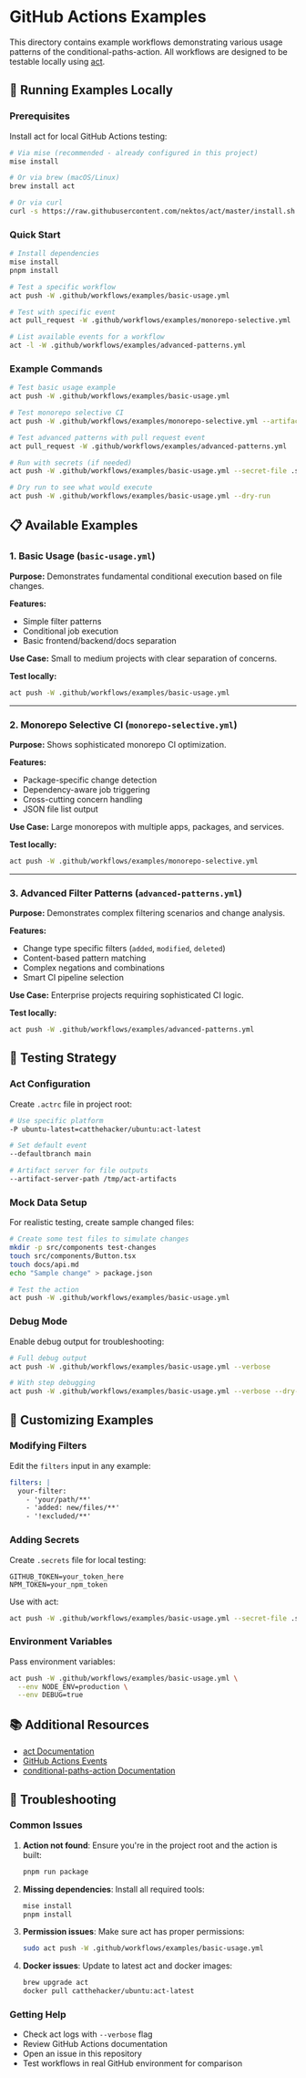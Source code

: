 # GitHub Actions Examples

This directory contains example workflows demonstrating various usage patterns of the conditional-paths-action. All workflows are designed to be testable locally using [act](https://github.com/nektos/act).

## 🚀 Running Examples Locally

### Prerequisites

Install act for local GitHub Actions testing:

```bash
# Via mise (recommended - already configured in this project)
mise install

# Or via brew (macOS/Linux)
brew install act

# Or via curl
curl -s https://raw.githubusercontent.com/nektos/act/master/install.sh | sudo bash
```

### Quick Start

```bash
# Install dependencies
mise install
pnpm install

# Test a specific workflow
act push -W .github/workflows/examples/basic-usage.yml

# Test with specific event
act pull_request -W .github/workflows/examples/monorepo-selective.yml

# List available events for a workflow
act -l -W .github/workflows/examples/advanced-patterns.yml
```

### Example Commands

```bash
# Test basic usage example
act push -W .github/workflows/examples/basic-usage.yml

# Test monorepo selective CI
act push -W .github/workflows/examples/monorepo-selective.yml --artifact-server-path=/tmp/artifacts

# Test advanced patterns with pull request event
act pull_request -W .github/workflows/examples/advanced-patterns.yml

# Run with secrets (if needed)
act push -W .github/workflows/examples/basic-usage.yml --secret-file .secrets

# Dry run to see what would execute
act push -W .github/workflows/examples/basic-usage.yml --dry-run
```

## 📋 Available Examples

### 1. Basic Usage (`basic-usage.yml`)

**Purpose:** Demonstrates fundamental conditional execution based on file changes.

**Features:**
- Simple filter patterns
- Conditional job execution
- Basic frontend/backend/docs separation

**Use Case:** Small to medium projects with clear separation of concerns.

**Test locally:**
```bash
act push -W .github/workflows/examples/basic-usage.yml
```

---

### 2. Monorepo Selective CI (`monorepo-selective.yml`)

**Purpose:** Shows sophisticated monorepo CI optimization.

**Features:**
- Package-specific change detection
- Dependency-aware job triggering
- Cross-cutting concern handling
- JSON file list output

**Use Case:** Large monorepos with multiple apps, packages, and services.

**Test locally:**
```bash
act push -W .github/workflows/examples/monorepo-selective.yml
```

---

### 3. Advanced Filter Patterns (`advanced-patterns.yml`)

**Purpose:** Demonstrates complex filtering scenarios and change analysis.

**Features:**
- Change type specific filters (`added`, `modified`, `deleted`)
- Content-based pattern matching
- Complex negations and combinations
- Smart CI pipeline selection

**Use Case:** Enterprise projects requiring sophisticated CI logic.

**Test locally:**
```bash
act push -W .github/workflows/examples/advanced-patterns.yml
```

## 🎯 Testing Strategy

### Act Configuration

Create `.actrc` file in project root:

```bash
# Use specific platform
-P ubuntu-latest=catthehacker/ubuntu:act-latest

# Set default event
--defaultbranch main

# Artifact server for file outputs
--artifact-server-path /tmp/act-artifacts
```

### Mock Data Setup

For realistic testing, create sample changed files:

```bash
# Create some test files to simulate changes
mkdir -p src/components test-changes
touch src/components/Button.tsx
touch docs/api.md
echo "Sample change" > package.json

# Test the action
act push -W .github/workflows/examples/basic-usage.yml
```

### Debug Mode

Enable debug output for troubleshooting:

```bash
# Full debug output
act push -W .github/workflows/examples/basic-usage.yml --verbose

# With step debugging
act push -W .github/workflows/examples/basic-usage.yml --verbose --dry-run
```

## 🔧 Customizing Examples

### Modifying Filters

Edit the `filters` input in any example:

```yaml
filters: |
  your-filter:
    - 'your/path/**'
    - 'added: new/files/**'
    - '!excluded/**'
```

### Adding Secrets

Create `.secrets` file for local testing:

```env
GITHUB_TOKEN=your_token_here
NPM_TOKEN=your_npm_token
```

Use with act:
```bash
act push -W .github/workflows/examples/basic-usage.yml --secret-file .secrets
```

### Environment Variables

Pass environment variables:

```bash
act push -W .github/workflows/examples/basic-usage.yml \
  --env NODE_ENV=production \
  --env DEBUG=true
```

## 📚 Additional Resources

- [act Documentation](https://github.com/nektos/act)
- [GitHub Actions Events](https://docs.github.com/en/actions/using-workflows/events-that-trigger-workflows)
- [conditional-paths-action Documentation](../../../README.md)

## 🐛 Troubleshooting

### Common Issues

1. **Action not found**: Ensure you're in the project root and the action is built:
   ```bash
   pnpm run package
   ```

2. **Missing dependencies**: Install all required tools:
   ```bash
   mise install
   pnpm install
   ```

3. **Permission issues**: Make sure act has proper permissions:
   ```bash
   sudo act push -W .github/workflows/examples/basic-usage.yml
   ```

4. **Docker issues**: Update to latest act and docker images:
   ```bash
   brew upgrade act
   docker pull catthehacker/ubuntu:act-latest
   ```

### Getting Help

- Check act logs with `--verbose` flag
- Review GitHub Actions documentation
- Open an issue in this repository
- Test workflows in real GitHub environment for comparison
